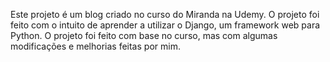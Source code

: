 Este projeto é um blog criado no curso do Miranda na Udemy. O projeto foi feito com o intuito de aprender a utilizar o Django, um framework web para Python. O projeto foi feito com base no curso, mas com algumas modificações e melhorias feitas por mim.